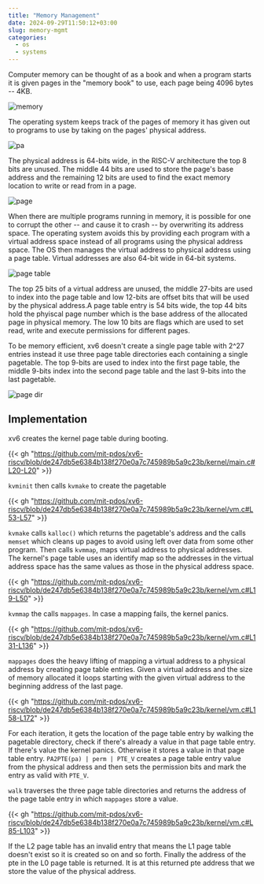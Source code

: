 ```yaml
---
title: "Memory Management"
date: 2024-09-29T11:50:12+03:00
slug: memory-mgmt
categories:
  - os
  - systems
---
```


Computer memory can be thought of as a book and when a program starts it is given pages in the "memory book" to use,
each page being 4096 bytes -- 4KB.

![memory](/images/memory.png "memory")

The operating system keeps track of the pages of memory it has given out to programs to use by taking on the pages'
physical address.

![pa](/images/phys_addr.png "physical address")

The physical address is 64-bits wide, in the RISC-V architecture the top 8 bits are unused. The middle
44 bits are used to store the page's base address and the remaining 12 bits are used to find the exact memory location
to write or read from in a page.

![page](/images/page.png "page")

When there are multiple programs running in memory, it is possible for one to corrupt the other -- and cause it to crash -- by overwriting its address space.
The operating system avoids this by providing each program with a virtual address space instead of all programs using the physical address space.
The OS then manages the virtual address to physical address using a page table. Virtual addresses are also 64-bit wide in 64-bit systems.

![page table](/images/page_tbl.png "page table")

The top 25 bits of a virtual address are unused, the middle 27-bits are used to index into the page table and low 12-bits
are offset bits that will be used by the physical address.A page table entry is 54 bits wide, the top 44 bits hold the phyiscal
page number which is the base address of the allocated page in physical memory. The low 10 bits are flags which are used to set
read, write and execute permissions for different pages.

To be memory efficient, xv6 doesn't create a single page table with 2^27 entries instead it use three page table directories each
containing a single pagetable. The top 9-bits are used to index into the first page table, the middle 9-bits index into the second
page table and the last 9-bits into the last pagetable.

![page dir](/images/page_dir.png "page dir")

## Implementation

xv6 creates the kernel page table during booting.

{{< gh "https://github.com/mit-pdos/xv6-riscv/blob/de247db5e6384b138f270e0a7c745989b5a9c23b/kernel/main.c#L20-L20" >}}

`kvminit` then calls `kvmake` to create the pagetable

{{< gh "https://github.com/mit-pdos/xv6-riscv/blob/de247db5e6384b138f270e0a7c745989b5a9c23b/kernel/vm.c#L53-L57" >}}

`kvmake` calls `kalloc()` which returns the pagetable's address and the calls `memset` which cleans up pages to avoid
using left over data from some other program. Then calls `kvmmap`, maps virtual address to physical addresses. The kernel's
page table uses an identify map so the addresses in the virtual address space has the same values as those in the physical address space.

{{< gh "https://github.com/mit-pdos/xv6-riscv/blob/de247db5e6384b138f270e0a7c745989b5a9c23b/kernel/vm.c#L19-L50" >}}

`kvmmap` the calls `mappages`. In case a mapping fails, the kernel panics.

{{< gh "https://github.com/mit-pdos/xv6-riscv/blob/de247db5e6384b138f270e0a7c745989b5a9c23b/kernel/vm.c#L131-L136" >}}

`mappages` does the heavy lifting of mapping a virtual address to a physical address by creating page table entries. Given a virtual address and the size of memory allocated it loops starting with the given virtual address to the beginning address of the last page.

{{< gh "https://github.com/mit-pdos/xv6-riscv/blob/de247db5e6384b138f270e0a7c745989b5a9c23b/kernel/vm.c#L158-L172" >}}

For each iteration, it gets the location of the page table entry by walking the pagetable directory, check if there's already a value in
that page table entry. If there's value the kernel panics. Otherwise it stores a value in that page table entry.
`PA2PTE(pa) | perm | PTE_V` creates a page table entry value from the physical address and then sets the permission bits
and mark the entry as valid with `PTE_V`.

`walk` traverses the three page table directories and returns the address of the page table entry in which `mappages` store a value.

{{< gh "https://github.com/mit-pdos/xv6-riscv/blob/de247db5e6384b138f270e0a7c745989b5a9c23b/kernel/vm.c#L85-L103" >}}

If the L2 page table has an invalid entry that means the L1 page table doesn't exist so it is created so on and so forth. Finally the
address of the pte in the L0 page table is returned. It is at this returned pte address that we store the value of the physical address.
